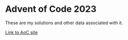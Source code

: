 # Advent of Code 2023

These are my solutions and other data associated with it.


[Link to AoC site](https://adventofcode.com/2023/about)
